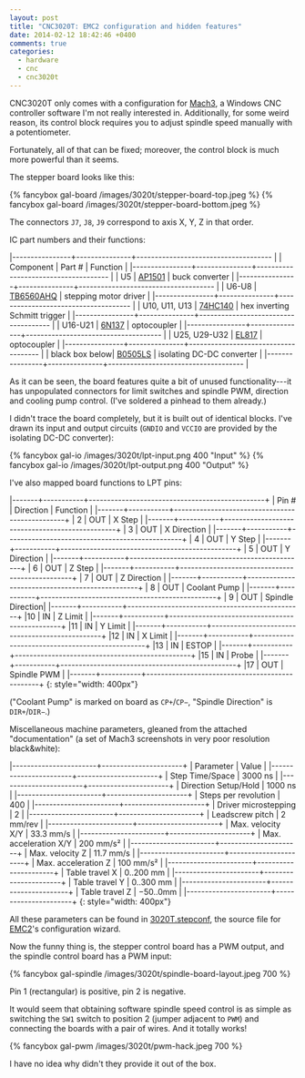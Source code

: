```yaml
---
layout: post
title: "CNC3020T: EMC2 configuration and hidden features"
date: 2014-02-12 18:42:46 +0400
comments: true
categories:
  - hardware
  - cnc
  - cnc3020t
---
```


CNC3020T only comes with a configuration for [Mach3][], a Windows CNC controller software
I'm not really interested in. Additionally, for some weird reason, its control block requires
you to adjust spindle speed manually with a potentiometer.

[mach3]: http://www.machsupport.com/

Fortunately, all of that can be fixed; moreover, the control block is much more powerful than it
seems.

<!-- more -->

The stepper board looks like this:

{% fancybox gal-board /images/3020t/stepper-board-top.jpeg %}
{% fancybox gal-board /images/3020t/stepper-board-bottom.jpeg %}

The connectors `J7`, `J8`, `J9` correspond to axis X, Y, Z in that order.

IC part numbers and their functions:

|----------------+---------------+-------------------------------------                        |
| Component      | Part #        | Function                                                    |
|----------------+---------------+-------------------------------------                        |
| U5             | [AP1501][]    | buck converter                                              |
|----------------+---------------+-------------------------------------                        |
| U6-U8          | [TB6560AHQ][] | stepping motor driver                                       |
|----------------+---------------+-------------------------------------                        |
| U10, U11, U13  | [74HC140][]   | hex inverting Schmitt trigger                               |
|----------------+---------------+-------------------------------------                        |
| U16-U21        | [6N137][]     | optocoupler                                                 |
|----------------+---------------+-------------------------------------                        |
| U25, U29-U32   | [EL817][]     | optocoupler                                                 |
|----------------+---------------+-------------------------------------                        |
| black box below| [B0505LS][]   | isolating DC-DC converter                                   |
|----------------+---------------+-------------------------------------                        |

[ap1501]:    http://www.diodes.com/datasheets/AP1501.pdf
[el817]:     http://www.everlight.com/datasheets/EL817.pdf
[74hc140]:   http://www.nxp.com/documents/data_sheet/74HC_HCT14.pdf
[6n137]:     http://www.fairchildsemi.com/ds/6N/6N137.pdf
[tb6560ahq]: http://www.glyn.de/data/glyn/media/doc/TB6560AHQ_AFG-20080407.pdf
[b0505ls]:   http://www.mornsun-power.com/UploadFiles/pdf/A_S-1W%20&%20B_LS-1W_EN.pdf

As it can be seen, the board features quite a bit of unused functionality---it
has unpopulated connectors for limit switches and spindle PWM, direction and cooling
pump control. (I've soldered a pinhead to them already.)

I didn't trace the board completely, but it is built out of identical blocks.
I've drawn its input and output circuits (`GNDIO` and `VCCIO` are provided by the
isolating DC-DC converter):

{% fancybox gal-io /images/3020t/lpt-input.png 400 "Input" %}
{% fancybox gal-io /images/3020t/lpt-output.png 400 "Output" %}

I've also mapped board functions to LPT pins:

|-------+-----------+------------------------------------------------+
| Pin # | Direction | Function                                       |
|-------+-----------+------------------------------------------------+
| 2     | OUT       | X Step                                         |
|-------+-----------+------------------------------------------------+
| 3     | OUT       | <span class="overline">X Direction</span>      |
|-------+-----------+------------------------------------------------+
| 4     | OUT       | Y Step                                         |
|-------+-----------+------------------------------------------------+
| 5     | OUT       | <span class="overline">Y Direction</span>      |
|-------+-----------+------------------------------------------------+
| 6     | OUT       | Z Step                                         |
|-------+-----------+------------------------------------------------+
| 7     | OUT       | <span class="overline">Z Direction</span>      |
|-------+-----------+------------------------------------------------+
| 8     | OUT       | <span class="overline">Coolant Pump</span>     |
|-------+-----------+------------------------------------------------+
| 9     | OUT       | <span class="overline">Spindle Direction</span>|
|-------+-----------+------------------------------------------------+
|10     |  IN       | Z Limit                                        |
|-------+-----------+------------------------------------------------+
|11     |  IN       | Y Limit                                        |
|-------+-----------+------------------------------------------------+
|12     |  IN       | X Limit                                        |
|-------+-----------+------------------------------------------------+
|13     |  IN       | ESTOP                                          |
|-------+-----------+------------------------------------------------+
|15     |  IN       | <span class="overline">Probe</span>            |
|-------+-----------+------------------------------------------------+
|17     | OUT       | <span class="overline">Spindle PWM</span>      |
|-------+-----------+------------------------------------------------+
{: style="width: 400px"}

("Coolant Pump" is marked on board as `CP+`/`CP−`, "Spindle Direction"
is `DIR+`/`DIR−`.)

Miscellaneous machine parameters, gleaned from the attached "documentation"
(a set of Mach3 screenshots in very poor resolution black&white):

|-----------------------+----------------------+
| Parameter             | Value                |
|-----------------------+----------------------+
| Step Time/Space       | 3000 ns              |
|-----------------------+----------------------+
| Direction Setup/Hold  | 1000 ns              |
|-----------------------+----------------------+
| Steps per revolution  | 400                  |
|-----------------------+----------------------+
| Driver microstepping  | 2                    |
|-----------------------+----------------------+
| Leadscrew pitch       | 2 mm/rev             |
|-----------------------+----------------------+
| Max. velocity X/Y     | 33.3 mm/s            |
|-----------------------+----------------------+
| Max. acceleration X/Y | 200 mm/s²            |
|-----------------------+----------------------+
| Max. velocity Z       | 11.7 mm/s            |
|-----------------------+----------------------+
| Max. acceleration Z   | 100 mm/s²            |
|-----------------------+----------------------+
| Table travel X        | 0..200 mm            |
|-----------------------+----------------------+
| Table travel Y        | 0..300 mm            |
|-----------------------+----------------------+
| Table travel Z        | &minus;50..0mm       |
|-----------------------+----------------------+
{: style="width: 400px"}

All these parameters can be found in [3020T.stepconf][], the source file
for [EMC2][]'s configuration wizard.

[3020T.stepconf]: /files/3020T.stepconf
[emc2]:           http://www.linuxcnc.org/

Now the funny thing is, the stepper control board has a PWM output, and
the spindle control board has a PWM input:

{% fancybox gal-spindle /images/3020t/spindle-board-layout.jpeg 700 %}

Pin 1 (rectangular) is positive, pin 2 is negative.

It would seem that obtaining software spindle speed control is as simple
as switching the `SW1` switch to position 2 (jumper adjacent to `PWM`)
and connecting the boards with a pair of wires. And it totally works!

{% fancybox gal-pwm /images/3020t/pwm-hack.jpeg 700 %}

I have no idea why didn't they provide it out of the box.
